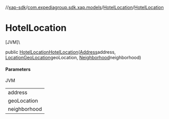 //[xap-sdk](../../../index.md)/[com.expediagroup.sdk.xap.models](../index.md)/[HotelLocation](index.md)/[HotelLocation](-hotel-location.md)

# HotelLocation

[JVM]\

public [HotelLocation](index.md)[HotelLocation](-hotel-location.md)([Address](../-address/index.md)address, [LocationGeoLocation](../-location-geo-location/index.md)geoLocation, [Neighborhood](../-neighborhood/index.md)neighborhood)

#### Parameters

JVM

| |
|---|
| address |
| geoLocation |
| neighborhood |
